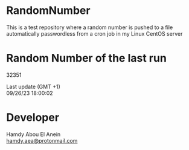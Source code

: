 # RandomNumber    
This is a test repository where a random number is pushed to a file automatically passwordless from a cron job in my Linux CentOS server    
# Random Number of the last run   
32351
      
Last update (GMT +1)    
09/26/23 18:00:02
# Developer    
Hamdy Abou El Anein   
hamdy.aea@protonmail.com
